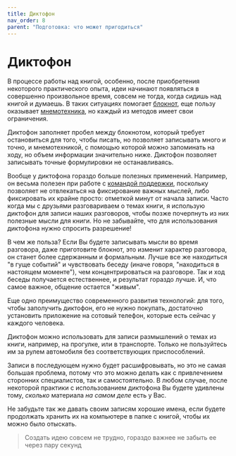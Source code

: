 ```yaml
---
title: Диктофон
nav_order: 8
parent: "Подготовка: что может пригодиться"
---
```



# Диктофон

В процессе работы над книгой, особенно, после приобретения некоторого
практического опыта, идеи начинают появляться в совершенно
произвольное время, совсем не тогда, когда сидишь над книгой и
думаешь.  В таких ситуациях помогает [блокнот](FIXME:notebook.md), еще
пользу оказывает [мнемотехника](FIXME:), но каждый из методов имеет свои
ограничения.

Диктофон заполняет пробел между блокнотом, который требует
остановиться для того, чтобы писать, но позволяет записывать много и
точно, и мнемотехникой, с помощью которой можно запоминать на ходу, но
объем информации значительно ниже.  Диктофон позволяет записывать
точные формулировки не останавливаясь.

Вообще у диктофона гораздо больше полезных применений.  Например, он
весьма полезен при работе с [командой поддержки](FIXME:help-command.md),
поскольку позволяет не отвлекаться на фиксирование важных мыслей, либо
фиксировать их крайне просто: отметкой минут от начала записи.  Часто
когда мы с друзьями разговариваем о темах книги, я использую диктофон
для записи наших разговоров, чтобы позже почерпнуть из них полезные
мысли для книги.  Но не забывайте, что для использования диктофона
нужно спросить разрешение!

В чем же польза?  Если Вы будете записывать мысли во время разговора,
даже приготовите блокнот, это изменит характер разговора, он станет
более сдержанным и формальным.  Лучше все же находиться "в гуще
событий" и чувствовать беседу (иначе говоря, "находиться в настоящем
моменте"), чем концентрироваться на разговоре.  Так и ход беседы
получается естественнее, и результат гораздо лучше.  И, что самое
важное, общение остается "живым".

Еще одно преимущество современного развития технологий: для того,
чтобы заполучить диктофон, его не нужно покупать, достаточно
установить приложение на сотовый телефон, которые есть сейчас у
каждого человека.

Диктофон можно использовать для записи размышлений о темах из книги,
например, на прогулке, или в транспорте.  Только не пользуйтесь им за
рулем автомобиля без соответствующих приспособлений.

Записи в последующем нужно будет расшифровывать, но это не самая
большая проблема, потому что это можно делать как с привлечением
сторонних специалистов, так и самостоятельно.  В любом случае, после
некоторой практики с использованием диктофона Вы будете удивлены тому,
*сколько* материала *на самом деле* есть у Вас.

Не забудьте так же давать своим записям хорошие имена, если будете
продолжать хранить их на компьютере в папке с книгой, чтобы их можно
было отыскать.

> Создать идею совсем не трудно, гораздо важнее не забыть ее через
> пару секунд
